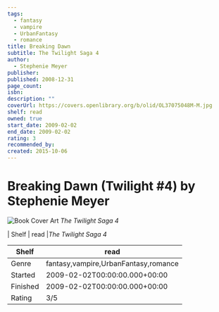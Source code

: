 ```yaml
---
tags:
  - fantasy
  - vampire
  - UrbanFantasy
  - romance
title: Breaking Dawn
subtitle: The Twilight Saga 4
author:
  - Stephenie Meyer
publisher: 
published: 2008-12-31
page_count: 
isbn: 
description: ""
coverUrl: https://covers.openlibrary.org/b/olid/OL37075048M-M.jpg
shelf: read
owned: true
start_date: 2009-02-02
end_date: 2009-02-02
rating: 3
recommended_by: 
created: 2015-10-06
---
```


# Breaking Dawn (Twilight #4) by Stephenie Meyer

![Book Cover Art](https://covers.openlibrary.org/b/olid/OL37075048M-M.jpg)
_The Twilight Saga 4_

| Shelf | read |_The Twilight Saga 4_

| Shelf | read |
| --- | --- |
| Genre | fantasy,vampire,UrbanFantasy,romance |
| Started | 2009-02-02T00:00:00.000+00:00 |
| Finished | 2009-02-02T00:00:00.000+00:00 |
| Rating | 3/5 |

